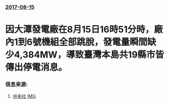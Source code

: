 ### [2017-08-15](/news/2017/08/15/index.md)

##### 
# 因大潭發電廠在8月15日16時51分時，廠內1到6號機組全部跳脫，發電量瞬間缺少4,384MW，導致臺灣本島共19縣市皆傳出停電消息。 




### 信息来源:

1. [中央社](http://www.cna.com.tw/news/firstnews/201708155012.aspx) [IMG](https://img5.cna.com.tw/www/WebPhotos/1024/20170815/37434423.jpg)
